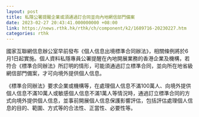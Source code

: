```yaml
---
layout: post
title: 私隱公署提醒企業或須通過訂合同並向內地網信部門備案
date: 2023-02-27 20:43:41.000000000 +08:00
link: https://news.rthk.hk/rthk/ch/component/k2/1689716-20230227.htm
categories: rthk
---
```


國家互聯網信息辦公室早前發布《個人信息出境標準合同辦法》，相關條例將於6月1日起實施。個人資料私隱專員公署提醒在內地開展業務的香港企業及機構，若符合《標準合同辦法》所訂明的情形，可能須通過訂立標準合同，並向所在地省級網信部門備案，才可向境外提供個人信息。

《標準合同辦法》要求企業或機構等，在處理個人信息不滿100萬人、向境外提供個人信息不滿10萬人或敏感個人信息不滿1萬人等情況時，通過訂立標準合同的方式向境外提供個人信息，並事前開展個人信息保護影響評估，包括評估處理個人信息的目的、範圍、方式等的合法性、正當性、必要性等。
